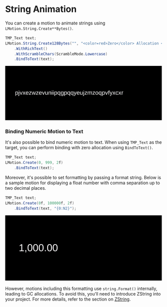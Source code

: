 # String Animation

You can create a motion to animate strings using `LMotion.String.Create**Bytes()`.

```cs
TMP_Text text;
LMotion.String.Create128Bytes("", "<color=red>Zero</color> Allocation <i>Text</i> Tween! <b>Foooooo!!</b>", 5f)
    .WithRichText()
    .WithScrambleChars(ScrambleMode.Lowercase)
    .BindToText(text);
```

![gif-img1](../../images/rich-text-animation.gif)

### Binding Numeric Motion to Text

It's also possible to bind numeric motion to text. When using `TMP_Text` as the target, you can perform binding with zero allocation using `BindToText()`.

```cs
TMP_Text text;
LMotion.Create(0, 999, 2f)
    .BindToText(text);
```

Moreover, it's possible to set formatting by passing a format string. Below is a sample motion for displaying a float number with comma separation up to two decimal places.

```cs
TMP_Text text;
LMotion.Create(0f, 100000f, 2f)
    .BindToText(text, "{0:N2}");
```

![gif-img2](../../images/bind-number-to-text.gif)

However, motions including this formatting use `string.Format()` internally, leading to GC allocations. To avoid this, you'll need to introduce ZString into your project. For more details, refer to the section on [ZString](integration-zstring.md).